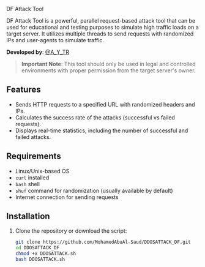  DF Attack Tool

DF Attack Tool is a powerful, parallel request-based attack tool that can be used for educational and testing purposes to simulate high traffic loads on a target server. It utilizes multiple threads to send requests with randomized IPs and user-agents to simulate traffic. 

**Developed by**: [@A_Y_TR](https://t.me/Hacking080)

> **Important Note**: This tool should only be used in legal and controlled environments with proper permission from the target server's owner.

## Features
- Sends HTTP requests to a specified URL with randomized headers and IPs.
- Calculates the success rate of the attacks (successful vs failed requests).
- Displays real-time statistics, including the number of successful and failed attacks.

## Requirements
- Linux/Unix-based OS
- `curl` installed
- `bash` shell
- `shuf` command for randomization (usually available by default)
- Internet connection for sending requests

## Installation

1. Clone the repository or download the script:
   ```bash
   git clone https://github.com/MohamedAbuAl-Saud/DDOSATTACK_DF.git
   cd DDOSATTACK_DF
   chmod +x DDOSATTACK.sh
   bash DDOSATTACK.sh
